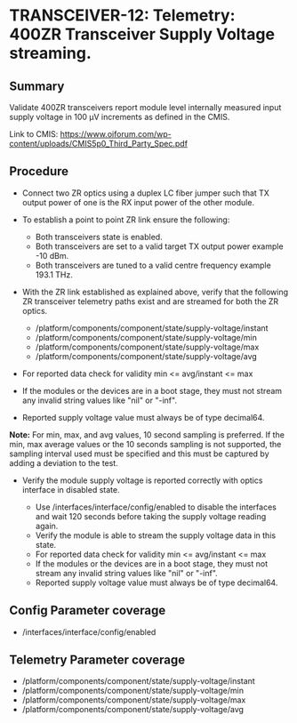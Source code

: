 # TRANSCEIVER-12: Telemetry: 400ZR Transceiver Supply Voltage streaming.

## Summary

Validate 400ZR transceivers report module level internally measured input supply
voltage in 100 µV increments as defined in the CMIS.

Link to CMIS:
https://www.oiforum.com/wp-content/uploads/CMIS5p0_Third_Party_Spec.pdf

## Procedure

*   Connect two ZR optics using a duplex LC fiber jumper such that TX
    output power of one is the RX input power of the other module.
*   To establish a point to point ZR link ensure the following:
      * Both transceivers state is enabled.
      * Both transceivers are set to a valid target TX output power
        example -10 dBm.
      * Both transceivers are tuned to a valid centre frequency
        example 193.1 THz.
*   With the ZR link established as explained above, verify that the
    following ZR transceiver telemetry paths exist and are streamed for both
    the ZR optics.
    *   /platform/components/component/state/supply-voltage/instant
    *   /platform/components/component/state/supply-voltage/min
    *   /platform/components/component/state/supply-voltage/max
    *   /platform/components/component/state/supply-voltage/avg
*   For reported data check for validity min <= avg/instant <= max

*   If the modules or the devices are in a boot stage, they must not stream
    any invalid string values like "nil" or "-inf".
*   Reported supply voltage value must always be of type decimal64.


**Note:** For min, max, and avg values, 10 second sampling is preferred. If the
          min, max average values or the 10 seconds sampling is not supported,
          the sampling interval used must be specified and this must be
          captured by adding a deviation to the test.


*   Verify the module supply voltage is reported correctly with optics
    interface in disabled state.

    *   Use /interfaces/interface/config/enabled to disable the interfaces and
        wait 120 seconds before taking the supply voltage reading again.
    *   Verify the module is able to stream the supply voltage data in this
        state.
    *   For reported data check for validity min <= avg/instant <= max
    *   If the modules or the devices are in a boot stage, they must not stream
        any invalid string values like "nil" or "-inf".
    *   Reported supply voltage value must always be of type decimal64. 

## Config Parameter coverage

*   /interfaces/interface/config/enabled

## Telemetry Parameter coverage

*   /platform/components/component/state/supply-voltage/instant
*   /platform/components/component/state/supply-voltage/min
*   /platform/components/component/state/supply-voltage/max
*   /platform/components/component/state/supply-voltage/avg